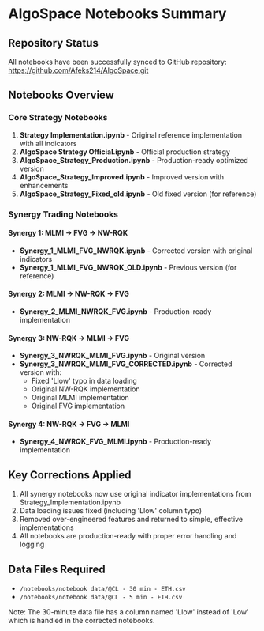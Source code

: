 # AlgoSpace Notebooks Summary

## Repository Status
All notebooks have been successfully synced to GitHub repository: https://github.com/Afeks214/AlgoSpace.git

## Notebooks Overview

### Core Strategy Notebooks
1. **Strategy Implementation.ipynb** - Original reference implementation with all indicators
2. **AlgoSpace Strategy Official.ipynb** - Official production strategy
3. **AlgoSpace_Strategy_Production.ipynb** - Production-ready optimized version
4. **AlgoSpace_Strategy_Improved.ipynb** - Improved version with enhancements
5. **AlgoSpace_Strategy_Fixed_old.ipynb** - Old fixed version (for reference)

### Synergy Trading Notebooks

#### Synergy 1: MLMI → FVG → NW-RQK
- **Synergy_1_MLMI_FVG_NWRQK.ipynb** - Corrected version with original indicators
- **Synergy_1_MLMI_FVG_NWRQK_OLD.ipynb** - Previous version (for reference)

#### Synergy 2: MLMI → NW-RQK → FVG
- **Synergy_2_MLMI_NWRQK_FVG.ipynb** - Production-ready implementation

#### Synergy 3: NW-RQK → MLMI → FVG
- **Synergy_3_NWRQK_MLMI_FVG.ipynb** - Original version
- **Synergy_3_NWRQK_MLMI_FVG_CORRECTED.ipynb** - Corrected version with:
  - Fixed 'Llow' typo in data loading
  - Original NW-RQK implementation
  - Original MLMI implementation
  - Original FVG implementation

#### Synergy 4: NW-RQK → FVG → MLMI
- **Synergy_4_NWRQK_FVG_MLMI.ipynb** - Production-ready implementation

## Key Corrections Applied
1. All synergy notebooks now use original indicator implementations from Strategy_Implementation.ipynb
2. Data loading issues fixed (including 'Llow' column typo)
3. Removed over-engineered features and returned to simple, effective implementations
4. All notebooks are production-ready with proper error handling and logging

## Data Files Required
- `/notebooks/notebook data/@CL - 30 min - ETH.csv`
- `/notebooks/notebook data/@CL - 5 min - ETH.csv`

Note: The 30-minute data file has a column named 'Llow' instead of 'Low' which is handled in the corrected notebooks.
